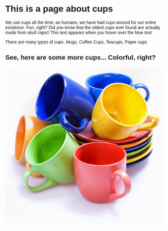 <html lang="en">
<head>
  <meta charset="UTF-8">
  <meta name="viewport" content="width=device-width, initial-scale=1.0">
  <title>Beginner HTML Page</title>
  <link rel="stylesheet" href="https://use.typekit.net/txt4pqn.css"> 
  <style>
    /* Applying the Rinse font */
    body {
      font-family: rinse, sans-serif;
      font-style: normal;
      font-weight: 400;
    }

   /* Class selector */
    .canvas {
      background-color: rgb(0, 0, 255);
    }
    .text-blue {
      color: blue;
    }
    #paragraph {
      font-weight: bold;
    }
    /* Hover effect */
    .hover-text {
      display: none;
    }
    .text-blue:hover + .hover-text {
      display: inline;
    }
  </style>
</head>
<body>

  <h1>This is a page about cups</h1>

  <p class="text-blue">We use cups all the time; as humans, we have had cups around for our entire existence. Fun, right? Did you know that the oldest cups ever found are actually made from skull caps!! <span class="hover-text">This text appears when you hover over the blue text.</span></p>

  <p id="paragraph">There are many types of cups. Mugs, Coffee Cups, Teacups, Paper cups</p>

  <h2>
    <p>
      See, here are some more cups... Colorful, right?
    </p>
  </h2>

  <img src="preview16.jpg" alt="Placeholder Image" class="photo">

</body>
</html>
